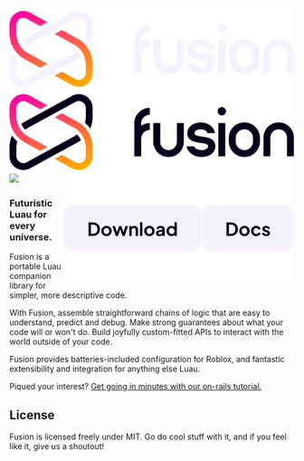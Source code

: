 <img align="left" src="./gh-assets/logo-dark-theme.svg#gh-dark-mode-only" alt="Fusion"><img align="left" src="./gh-assets/logo-light-theme.svg#gh-light-mode-only" alt="Fusion"><a href="https://elttob.uk/Fusion/latest"><img align="right" src="./gh-assets/link-docs.svg" alt="Docs"></a><a href="https://github.com/Elttob/Fusion/releases"><img align="right" src="./gh-assets/link-download.svg" alt="Download"></a><img src="./gh-assets/clearfloat.svg">

### Futuristic Luau for every universe.

Fusion is a portable Luau companion library for simpler, more descriptive code.

With Fusion, assemble straightforward chains of logic that are easy to understand,
predict and debug. Make strong guarantees about what your code will or won't do.
Build joyfully custom-fitted APIs to interact with the world outside of your code.

Fusion provides batteries-included configuration for Roblox, and fantastic extensibility
and integration for anything else Luau.

Piqued your interest? [Get going in minutes with our on-rails tutorial.](https://elttob.uk/Fusion/latest/tutorials)

## License

Fusion is licensed freely under MIT. Go do cool stuff with it, and if you feel
like it, give us a shoutout!
